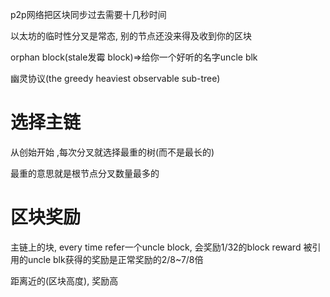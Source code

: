 p2p网络把区块同步过去需要十几秒时间

以太坊的临时性分叉是常态, 别的节点还没来得及收到你的区块

orphan block(stale发霉 block)=>给你一个好听的名字uncle blk

幽灵协议(the greedy heaviest observable sub-tree)

# 选择主链
从创始开始 ,每次分叉就选择最重的树(而不是最长的)

最重的意思就是根节点分叉数量最多的

# 区块奖励
主链上的块, every time refer一个uncle block, 
会奖励1/32的block reward
被引用的uncle blk获得的奖励是正常奖励的2/8~7/8倍

距离近的(区块高度), 奖励高

